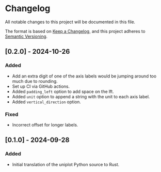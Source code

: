 # Changelog

All notable changes to this project will be documented in this file.

The format is based on [Keep a Changelog](https://keepachangelog.com/en/1.1.0/),
and this project adheres to [Semantic Versioning](https://semver.org/spec/v2.0.0.html).


## [0.2.0] - 2024-10-26

### Added

- Add an extra digit of one of the axis labels would be jumping around too much
  due to rounding.
- Set up CI via GitHub actions.
- Added `padding_left` option to add space on the lft.
- Added `unit` option to append a string with the unit to each axis label.
- Added `vertical_direction` option.

### Fixed

- Incorrect offset for longer labels.


## [0.1.0] - 2024-09-28

### Added

- Initial translation of the uniplot Python source to Rust.
